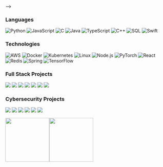 <!-- [![](https://raw.githubusercontent.com/ronaldogdm/ronaldogdm/master/profile.gif)](https://www.ronaldogdm.com/)<!-- If you want the template for my gif, email me! -->
 -->
### Languages

![Python](https://img.shields.io/badge/-Python-000?&logo=Python)
![JavaScript](https://img.shields.io/badge/-JavaScript-000?&logo=JavaScript)
![C](https://img.shields.io/badge/-C-000?&logo=C)
![Java](https://img.shields.io/badge/-Java-000?&logo=Java&logoColor=007396)
![TypeScript](https://img.shields.io/badge/-TypeScript-000?&logo=TypeScript)
![C++](https://img.shields.io/badge/-C++-000?&logo=c%2b%2b&logoColor=00599C)
![SQL](https://img.shields.io/badge/-SQL-000?&logo=MySQL)
![Swift](https://img.shields.io/badge/-Swift-000?&logo=Swift)

### Technologies

![AWS](https://img.shields.io/badge/-AWS-000?&logo=Amazon-AWS&logoColor=F90)
![Docker](https://img.shields.io/badge/-Docker-000?&logo=Docker)
![Kubernetes](https://img.shields.io/badge/-Kubernetes-000?&logo=Kubernetes)
![Linux](https://img.shields.io/badge/-Linux-000?&logo=Linux)
![Node.js](https://img.shields.io/badge/-Node.js-000?&logo=node.js)
![PyTorch](https://img.shields.io/badge/-PyTorch-000?&logo=PyTorch)
![React](https://img.shields.io/badge/-React-000?&logo=React)
![Redis](https://img.shields.io/badge/-Redis-000?&logo=Redis)
![Spring](https://img.shields.io/badge/-Spring-000?&logo=Spring)
![TensorFlow](https://img.shields.io/badge/-TensorFlow-000?&logo=TensorFlow)

### Full Stack Projects

[![](https://img.shields.io/badge/-🧬%20My%20Website-000)](https://github.com/ronaldogdm/v2)
[![](https://img.shields.io/badge/-🦠%20COVID‑19%20Dashboard-000)](https://github.com/ronaldogdm/COVID-19-Dashboard)
[![](https://img.shields.io/badge/-📝%20Summarizer-000)](https://github.com/ronaldogdm/Summarizer)
[![](https://img.shields.io/badge/-🔬%20Overwatch-000)](https://github.com/ronaldogdm/overwatch)
[![](https://img.shields.io/badge/-🛰%20KubeSat-000)](https://github.com/ronaldogdm/kubesat)
[![](https://img.shields.io/badge/-🔊%20Voice%20Poker-000)](https://github.com/ronaldogdm/Poker)
[![](https://img.shields.io/badge/-🗺%20PokémonGo%20Map-000)](https://github.com/ronaldogdm/PokemonGo-Map)

### Cybersecurity Projects

[![](https://img.shields.io/badge/-🩸%20Heartbleed-000)](https://github.com/ronaldogdm/Heartbleed)
[![](https://img.shields.io/badge/-🌊%20SYN%20Flood-000)](https://github.com/ronaldogdm/SYN-Flood)
[![](https://img.shields.io/badge/-🗂%20Packet%20Sniffing%20%26%20Spoofing-000)](https://github.com/ronaldogdm/Packet-Sniffing-and-Spoofing)
[![](https://img.shields.io/badge/-💉%20SQL%20Injection-000)](https://github.com/ronaldogdm/SQL-Injection)
[![](https://img.shields.io/badge/-🛡%20Spectre%20%26%20Meltdown-000)](https://github.com/ronaldogdm/Meltdown-Spectre)
[![](https://img.shields.io/badge/-🌐%20Network%20Tools-000)](https://github.com/ronaldogdm/Network-Tools)

<a href="https://www.ronaldogdm.com/"><img height="137px" src="https://github-readme-stats.vercel.app/api?username=ronaldogdm&hide_title=true&hide_border=true&show_icons=true&include_all_commits=true&count_private=false&line_height=21&text_color=000&icon_color=000&bg_color=0,ea6161,ffc64d,fffc4d,52fa5a&theme=graywhite" /><!-- wi*quL3fcV --><img height="137px" src="https://github-readme-stats.vercel.app/api/top-langs/?username=ronaldogdm&hide=html&hide_title=true&hide_border=true&layout=compact&langs_count=6&text_color=000&icon_color=fff&bg_color=0,52fa5a,4dfcff,c64dff&theme=graywhite" /></a>
